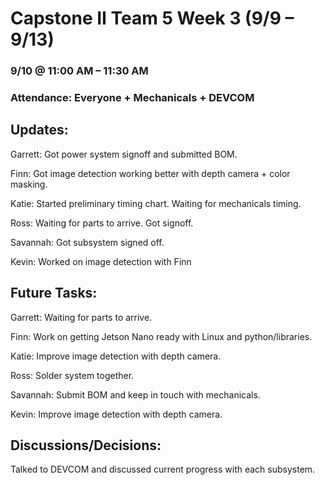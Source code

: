 # Capstone II Team 5 Week 3 (9/9 – 9/13)

### 9/10 @ 11:00 AM – 11:30 AM

### Attendance: Everyone + Mechanicals + DEVCOM

## Updates:

Garrett: Got power system signoff and submitted BOM.

Finn: Got image detection working better with depth camera + color masking.

Katie: Started preliminary timing chart. Waiting for mechanicals timing.

Ross: Waiting for parts to arrive. Got signoff.

Savannah: Got subsystem signed off.

Kevin: Worked on image detection with Finn

## Future Tasks:

Garrett: Waiting for parts to arrive.

Finn: Work on getting Jetson Nano ready with Linux and python/libraries.

Katie: Improve image detection with depth camera.

Ross: Solder system together.

Savannah: Submit BOM and keep in touch with mechanicals.

Kevin: Improve image detection with depth camera.

## Discussions/Decisions:

Talked to DEVCOM and discussed current progress with each subsystem.
